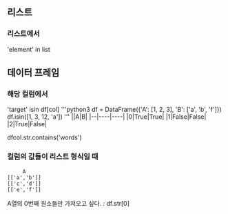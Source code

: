 ## 리스트
### 리스트에서
'element' in list


## 데이터 프레임 
### 해당 컬럼에서
'target' isin df[col]
'''python3
df = DataFrame({'A': [1, 2, 3], 'B': ['a', 'b', 'f']})
df.isin([1, 3, 12, 'a'])
'''
||A|B|
|--|----|----|
|0|True|True|
|1|False|False|
|2|True|False|


dfcol.str.contains('words')


### 컬럼의 값들이 리스트 형식일 때 
```
     A
[['a','b']]
[['c','d']]
[['e','f']]
```


A열의 0번째 원소들만 가져오고 싶다. : df.str[0]
